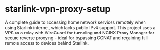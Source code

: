 # starlink-vpn-proxy-setup
A complete guide to accessing home network services remotely when using Starlink internet, which lacks public IPv4 support. This project uses a VPS as a relay with WireGuard for tunneling and NGINX Proxy Manager for secure reverse proxying - ideal for bypassing CGNAT and regaining full remote access to devices behind Starlink.
